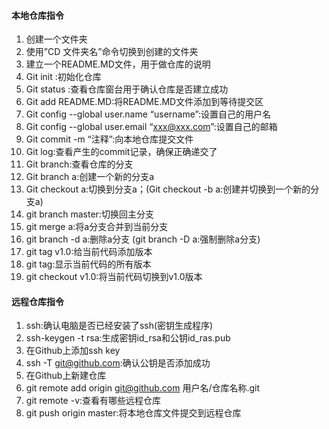 #### 本地仓库指令
1. 创建一个文件夹
2. 使用”CD 文件夹名”命令切换到创建的文件夹
3. 建立一个README.MD文件，用于做仓库的说明
4. Git init :初始化仓库
5. Git status :查看仓库窗台用于确认仓库是否建立成功
6. Git add README.MD:将README.MD文件添加到等待提交区
7. Git config --global user.name “username”:设置自己的用户名
8. Git config --global user.email “xxx@xxx.com”:设置自己的邮箱
9. Git commit -m “注释”:向本地仓库提交文件
10. Git log:查看产生的commit记录，确保正确递交了
11. Git branch:查看仓库的分支
12. Git branch a:创建一个新的分支a
13. Git checkout a:切换到分支a；(Git checkout -b a:创建并切换到一个新的分支a)
14. git branch master:切换回主分支
15. git merge a:将a分支合并到当前分支
16. git branch -d a:删除a分支 (git branch -D a:强制删除a分支)
17. git tag v1.0:给当前代码添加版本
18. git tag:显示当前代码的所有版本
19. git checkout v1.0:将当前代码切换到v1.0版本

#### 远程仓库指令

1. ssh:确认电脑是否已经安装了ssh(密钥生成程序)
2. ssh-keygen -t rsa:生成密钥id_rsa和公钥id_ras.pub
3. 在Github上添加ssh key
4. ssh -T git@github.com:确认公钥是否添加成功
5. 在Github上新建仓库
6. git remote add origin git@github.com 用户名/仓库名称.git
7. git remote -v:查看有哪些远程仓库
8. git push origin master:将本地仓库文件提交到远程仓库